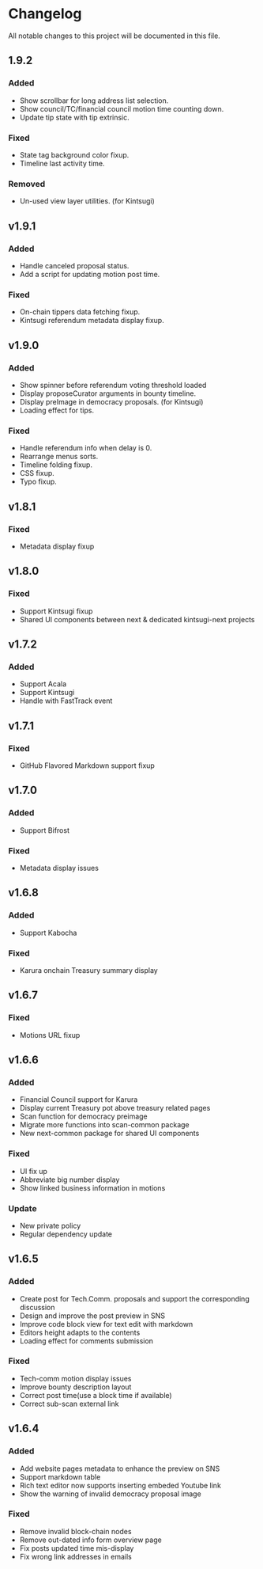 # Changelog

All notable changes to this project will be documented in this file.

## 1.9.2

### Added

- Show scrollbar for long address list selection.
- Show council/TC/financial council motion time counting down.
- Update tip state with tip extrinsic.

### Fixed

- State tag background color fixup.
- Timeline last activity time.

### Removed

- Un-used view layer utilities. (for Kintsugi)

## v1.9.1

### Added

- Handle canceled proposal status.
- Add a script for updating motion post time.

### Fixed

- On-chain tippers data fetching fixup.
- Kintsugi referendum metadata display fixup.

## v1.9.0

### Added

- Show spinner before referendum voting threshold loaded
- Display proposeCurator arguments in bounty timeline.
- Display preImage in democracy proposals. (for Kintsugi)
- Loading effect for tips.

### Fixed

- Handle referendum info when delay is 0.
- Rearrange menus sorts.
- Timeline folding fixup.
- CSS fixup.
- Typo fixup.

## v1.8.1

### Fixed

- Metadata display fixup

## v1.8.0

### Fixed

- Support Kintsugi fixup
- Shared UI components between next & dedicated kintsugi-next projects

## v1.7.2

### Added

- Support Acala
- Support Kintsugi
- Handle with FastTrack event

## v1.7.1

### Fixed

- GitHub Flavored Markdown support fixup

## v1.7.0

### Added

- Support Bifrost

### Fixed

- Metadata display issues

## v1.6.8

### Added

- Support Kabocha

### Fixed

- Karura onchain Treasury summary display

## v1.6.7

### Fixed

- Motions URL fixup

## v1.6.6

### Added

- Financial Council support for Karura
- Display current Treasury pot above treasury related pages
- Scan function for democracy preimage
- Migrate more functions into scan-common package
- New next-common package for shared UI components

### Fixed

- UI fix up
- Abbreviate big number display
- Show linked business information in motions

### Update

- New private policy
- Regular dependency update

## v1.6.5

### Added

- Create post for Tech.Comm. proposals and support the corresponding discussion
- Design and improve the post preview in SNS
- Improve code block view for text edit with markdown
- Editors height adapts to the contents
- Loading effect for comments submission

### Fixed

- Tech-comm motion display issues
- Improve bounty description layout
- Correct post time(use a block time if available)
- Correct sub-scan external link

## v1.6.4

### Added

- Add website pages metadata to enhance the preview on SNS
- Support markdown table
- Rich text editor now supports inserting embeded Youtube link
- Show the warning of invalid democracy proposal image

### Fixed

- Remove invalid block-chain nodes
- Remove out-dated info form overview page
- Fix posts updated time mis-display
- Fix wrong link addresses in emails
